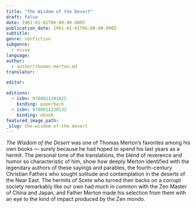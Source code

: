 ```yaml
---
title: "The Wisdom of the Desert"
draft: false
date: 1961-01-01T06:00:00.000Z
publication_date: 1961-01-01T06:00:00.000Z
subtitle:
genre: nonfiction
subgenre:
  - essay
language:
author:
  - author/thomas-merton.md
translator:

editor:

editions:
  - isbn: 9780811201025
    binding: paperback
  - isbn: 9780811220132
    binding: ebook
featured_image_path:
_slug: the-wisdom-of-the-desert
---
```


_The Wisdom of the Desert_ was one of Thomas Merton’s favorites among his own books — surely because he had hoped to spend his last years as a hermit. The personal tone of the translations, the blend of reverence and humor so characteristic of him, show how deeply Merton identified with the legendary authors of these sayings and parables, the fourth-century Christian Fathers who sought solitude and contemplation in the deserts of the Near East. The hermits of Scete who turned their backs on a corrupt society remarkably like our own had much in common with the Zen Master of China and Japan, and Father Merton made his selection from them with an eye to the kind of impact produced by the Zen mondo.

